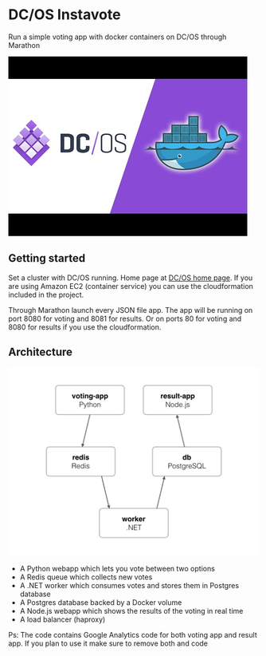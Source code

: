 DC/OS Instavote
=========

Run a simple voting app with docker containers on DC/OS through Marathon

![DC/OS - Docker](dcos-docker.jpeg)

Getting started
---------------

Set a cluster with DC/OS running. Home page at [DC/OS home page](https://dcos.io/).
If you are using Amazon EC2 (container service) you can use the cloudformation included in the project.

Through Marathon launch every JSON file app. The app will be running on port 8080 for voting and 8081 for results. Or on ports 80 for voting and 8080 for results if you use the cloudformation. 


Architecture
-----

![Architecture diagram](architecture.png)

* A Python webapp which lets you vote between two options
* A Redis queue which collects new votes
* A .NET worker which consumes votes and stores them in Postgres database
* A Postgres database backed by a Docker volume
* A Node.js webapp which shows the results of the voting in real time
* A load balancer (haproxy)

Ps: The code contains Google Analytics code for both voting app and result app. If you plan to use it make sure to remove both <head> and <body> code
